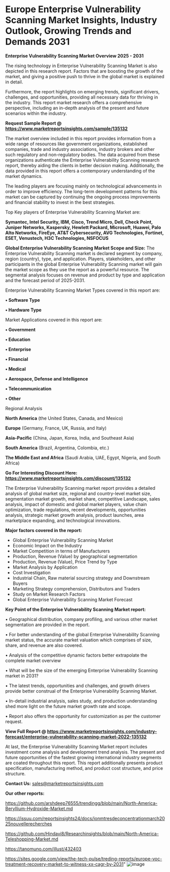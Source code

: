 # Europe Enterprise Vulnerability Scanning Market Insights, Industry Outlook, Growing Trends and Demands 2031

<Strong> Enterprise Vulnerability Scanning Market Overview 2025 - 2031</strong>

The rising technology in Enterprise Vulnerability Scanning Market is also depicted in this research report. Factors that are boosting the growth of the market, and giving a positive push to thrive in the global market is explained in detail.

Furthermore, the report highlights on emerging trends, significant drivers, challenges, and opportunities, providing all necessary data for thriving in the industry. This report market research offers a comprehensive perspective, including an in-depth analysis of the present and future scenarios within the industry.

<strong>Request Sample Report @ <a href=https://www.marketreportsinsights.com/sample/135132>https://www.marketreportsinsights.com/sample/135132</a></strong>

The market overview included in this report provides information from a wide range of resources like government organizations, established companies, trade and industry associations, industry brokers and other such regulatory and non-regulatory bodies. The data acquired from these organizations authenticate the Enterprise Vulnerability Scanning research report, thereby aiding the clients in better decision making. Additionally, the data provided in this report offers a contemporary understanding of the market dynamics.

The leading players are focusing mainly on technological advancements in order to improve efficiency. The long-term development patterns for this market can be captured by continuing the ongoing process improvements and financial stability to invest in the best strategies.

Top Key players of Enterprise Vulnerability Scanning Market are:

<strong>Symantec, Intel Security, IBM, Cisco, Trend Micro, Dell, Check Point, Juniper Networks, Kaspersky, Hewlett Packard, Microsoft, Huawei, Palo Alto Networks, FireEye, AT&T Cybersecurity, AVG Technologies, Fortinet, ESET, Venustech, H3C Technologies, NSFOCUS</strong>

<strong><b>Global Enterprise Vulnerability Scanning Market Scope and Size:</b></strong>
The Enterprise Vulnerability Scanning market is declared segment by company, region (country), type, and application. Players, stakeholders, and other participants in the global Enterprise Vulnerability Scanning market will gain the market scope as they use the report as a powerful resource. The segmental analysis focuses on revenue and product by type and application and the forecast period of 2025-2031.

Enterprise Vulnerability Scanning Market Types covered in this report are:

<strong>• Software Type

• Hardware Type</strong>

Market Applications covered in this report are:

<strong>• Government

• Education

• Enterprise

• Financial

• Medical

• Aerospace, Defense and Intelligence

• Telecommunication

• Other</strong> 

Regional Analysis

<strong>North America</strong> (the United States, Canada, and Mexico)

<strong>Europe</strong> (Germany, France, UK, Russia, and Italy)

<strong>Asia-Pacific</strong> (China, Japan, Korea, India, and Southeast Asia)

<strong>South America</strong> (Brazil, Argentina, Colombia, etc.)

<strong>The Middle East and Africa</strong> (Saudi Arabia, UAE, Egypt, Nigeria, and South Africa)

<strong>Go For Interesting Discount Here: <a href=https://www.marketreportsinsights.com/discount/135132>https://www.marketreportsinsights.com/discount/135132</a></strong>

The Enterprise Vulnerability Scanning market report provides a detailed analysis of global market size, regional and country-level market size, segmentation market growth, market share, competitive Landscape, sales analysis, impact of domestic and global market players, value chain optimization, trade regulations, recent developments, opportunities analysis, strategic market growth analysis, product launches, area marketplace expanding, and technological innovations.

<strong><b>Major factors covered in the report:</b></strong>
<ul>
  <li>Global Enterprise Vulnerability Scanning Market </li>
  <li>Economic Impact on the Industry</li>
  <li>Market Competition in terms of Manufacturers</li>
  <li>Production, Revenue (Value) by geographical segmentation</li>
  <li>Production, Revenue (Value), Price Trend by Type</li>
  <li>Market Analysis by Application</li>
  <li>Cost Investigation</li>
  <li>Industrial Chain, Raw material sourcing strategy and Downstream Buyers</li>
  <li>Marketing Strategy comprehension, Distributors and Traders</li>
  <li>Study on Market Research Factors</li>
  <li>Global Enterprise Vulnerability Scanning Market Forecast</li>
</ul>

<strong><b>Key Point of the Enterprise Vulnerability Scanning Market report:</b></strong>

• Geographical distribution, company profiling, and various other market segmentation are provided in the report.

• For better understanding of the global Enterprise Vulnerability Scanning market status, the accurate market valuation which comprises of size, share, and revenue are also covered.

• Analysis of the competitive dynamic factors better extrapolate the complete market overview

• What will be the size of the emerging Enterprise Vulnerability Scanning market in 2031?

• The latest trends, opportunities and challenges, and growth drivers provide better construal of the Enterprise Vulnerability Scanning Market.

• In-detail industrial analysis, sales study, and production understanding shed more light on the future market growth rate and scope.

• Report also offers the opportunity for customization as per the customer request.

<strong><b>View Full Report @ <a href=https://www.marketreportsinsights.com/industry-forecast/enterprise-vulnerability-scanning-market-2022-135132>https://www.marketreportsinsights.com/industry-forecast/enterprise-vulnerability-scanning-market-2022-135132</a></b></strong>


At last, the Enterprise Vulnerability Scanning Market report includes investment come analysis and development trend analysis. The present and future opportunities of the fastest growing international industry segments are coated throughout this report. This report additionally presents product specification, manufacturing method, and product cost structure, and price structure.

<strong>Contact Us:</strong>
sales@marketreportsinsights.com

<strong>Our other reports:</strong>

<a href=https://github.com/arshdeep76555/trendingg/blob/main/North-America-Beryllium-Hydroxide-Market.md>https://github.com/arshdeep76555/trendingg/blob/main/North-America-Beryllium-Hydroxide-Market.md</a>

<a href=https://issuu.com/reportsinsights24/docs/ionmtresdeconcentrationmarch2025nouvellerecherches>https://issuu.com/reportsinsights24/docs/ionmtresdeconcentrationmarch2025nouvellerecherches</a>

<a href=https://github.com/Hindavi8/Researchinsights/blob/main/North-America-Teleshopping-Market.md>https://github.com/Hindavi8/Researchinsights/blob/main/North-America-Teleshopping-Market.md</a>

<a href=https://tanomuno.com/illust/432403>https://tanomuno.com/illust/432403</a>

<a href=https://sites.google.com/view/the-tech-pulse/treding-reports/europe-voc-treatment-recovery-market-to-witness-xx-cagr-by-2031>https://sites.google.com/view/the-tech-pulse/treding-reports/europe-voc-treatment-recovery-market-to-witness-xx-cagr-by-2031</a>"
![image](https://github.com/user-attachments/assets/49c15c76-0bf5-4e1c-b09d-bda0d5970d77)
